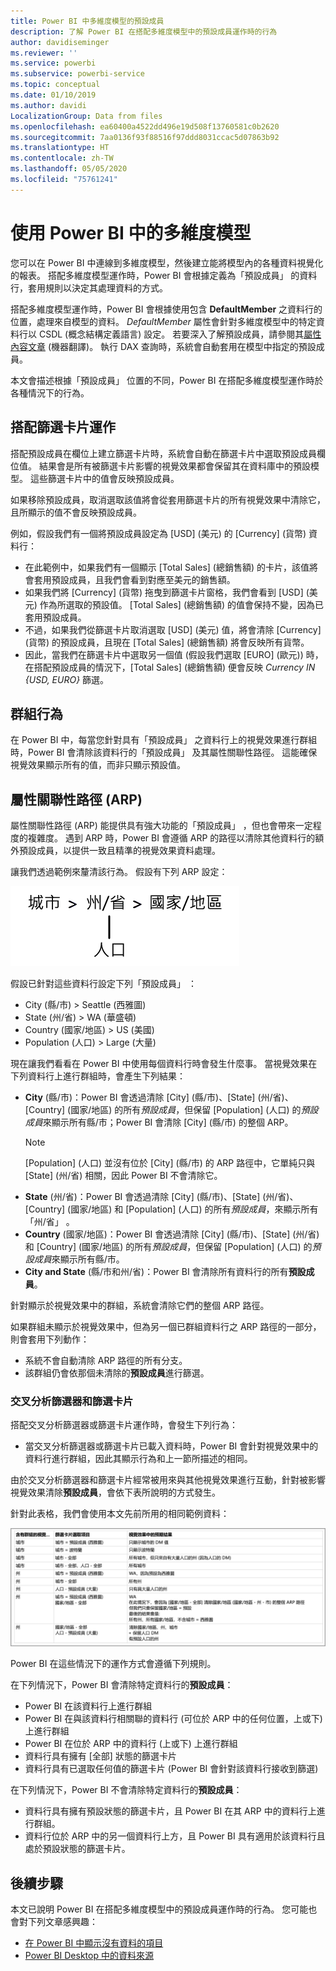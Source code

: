 ```yaml
---
title: Power BI 中多維度模型的預設成員
description: 了解 Power BI 在搭配多維度模型中的預設成員運作時的行為
author: davidiseminger
ms.reviewer: ''
ms.service: powerbi
ms.subservice: powerbi-service
ms.topic: conceptual
ms.date: 01/10/2019
ms.author: davidi
LocalizationGroup: Data from files
ms.openlocfilehash: ea60400a4522dd496e19d508f13760581c0b2620
ms.sourcegitcommit: 7aa0136f93f88516f97ddd8031ccac5d07863b92
ms.translationtype: HT
ms.contentlocale: zh-TW
ms.lasthandoff: 05/05/2020
ms.locfileid: "75761241"
---
```

# <a name="work-with-multidimensional-models-in-power-bi"></a>使用 Power BI 中的多維度模型

您可以在 Power BI 中連線到多維度模型，然後建立能將模型內的各種資料視覺化的報表。 搭配多維度模型運作時，Power BI 會根據定義為「預設成員」  的資料行，套用規則以決定其處理資料的方式。 

搭配多維度模型運作時，Power BI 會根據使用包含 **DefaultMember** 之資料行的位置，處理來自模型的資料。 *DefaultMember* 屬性會針對多維度模型中的特定資料行以 CSDL (概念結構定義語言) 設定。 若要深入了解預設成員，請參閱其[屬性內容文章](https://docs.microsoft.com/sql/analysis-services/multidimensional-models/attribute-properties-define-a-default-member?view=sql-server-2017) \(機器翻譯\)。 執行 DAX 查詢時，系統會自動套用在模型中指定的預設成員。

本文會描述根據「預設成員」  位置的不同，Power BI 在搭配多維度模型運作時於各種情況下的行為。 

## <a name="working-with-filter-cards"></a>搭配篩選卡片運作

搭配預設成員在欄位上建立篩選卡片時，系統會自動在篩選卡片中選取預設成員欄位值。 結果會是所有被篩選卡片影響的視覺效果都會保留其在資料庫中的預設模型。 這些篩選卡片中的值會反映預設成員。

如果移除預設成員，取消選取該值將會從套用篩選卡片的所有視覺效果中清除它，且所顯示的值不會反映預設成員。

例如，假設我們有一個將預設成員設定為 [USD]  \(美元\) 的 [Currency]  \(貨幣\) 資料行：

* 在此範例中，如果我們有一個顯示 [Total Sales]  \(總銷售額\) 的卡片，該值將會套用預設成員，且我們會看到對應至美元的銷售額。
* 如果我們將 [Currency]  \(貨幣\) 拖曳到篩選卡片窗格，我們會看到 [USD]  \(美元\) 作為所選取的預設值。 [Total Sales]  \(總銷售額\) 的值會保持不變，因為已套用預設成員。
* 不過，如果我們從篩選卡片取消選取 [USD]  \(美元\) 值，將會清除 [Currency]  \(貨幣\) 的預設成員，且現在 [Total Sales]  \(總銷售額\) 將會反映所有貨幣。
* 因此，當我們在篩選卡片中選取另一個值 (假設我們選取 [EURO]  \(歐元\)) 時，在搭配預設成員的情況下，[Total Sales]  \(總銷售額\) 便會反映 *Currency IN {USD, EURO}* 篩選。

## <a name="grouping-behavior"></a>群組行為

在 Power BI 中，每當您針對具有「預設成員」  之資料行上的視覺效果進行群組時，Power BI 會清除該資料行的「預設成員」  及其屬性關聯性路徑。 這能確保視覺效果顯示所有的值，而非只顯示預設值。

## <a name="attribute-relationship-paths-arps"></a>屬性關聯性路徑 (ARP)

屬性關聯性路徑 (ARP) 能提供具有強大功能的「預設成員」  ，但也會帶來一定程度的複雜度。 遇到 ARP 時，Power BI 會遵循 ARP 的路徑以清除其他資料行的額外預設成員，以提供一致且精準的視覺效果資料處理。

讓我們透過範例來釐清該行為。 假設有下列 ARP 設定：

![多維度模型中的 ARP](media/desktop-default-member-multidimensional-models/default-members_01.png)

假設已針對這些資料行設定下列「預設成員」  ：

* City (縣/市) > Seattle (西雅圖)
* State (州/省) > WA (華盛頓)
* Country (國家/地區) > US (美國)
* Population (人口) > Large (大量)

現在讓我們看看在 Power BI 中使用每個資料行時會發生什麼事。 當視覺效果在下列資料行上進行群組時，會產生下列結果：

* **City** \(縣/市\)：Power BI 會透過清除 [City]  \(縣/市\)、[State]  \(州/省\)、[Country]  \(國家/地區\) 的所有*預設成員*，但保留 [Population]  \(人口\) 的*預設成員*來顯示所有縣/市；Power BI 會清除 [City]  \(縣/市\) 的整個 ARP。
    > [!NOTE]
    > [Population]  \(人口\) 並沒有位於 [City]  \(縣/市\) 的 ARP 路徑中，它單純只與 [State]  \(州/省\) 相關，因此 Power BI 不會清除它。
* **State** \(州/省\)：Power BI 會透過清除 [City]  \(縣/市\)、[State]  \(州/省\)、[Country]  \(國家/地區\) 和 [Population]  \(人口\) 的所有*預設成員*，來顯示所有「州/省」  。
* **Country** \(國家/地區\)：Power BI 會透過清除 [City]  \(縣/市\)、[State]  \(州/省\) 和 [Country]  \(國家/地區\) 的所有*預設成員*，但保留 [Population]  \(人口\) 的*預設成員*來顯示所有縣/市。
* **City and State** \(縣/市和州/省\)：Power BI 會清除所有資料行的所有**預設成員**。

針對顯示於視覺效果中的群組，系統會清除它們的整個 ARP 路徑。 

如果群組未顯示於視覺效果中，但為另一個已群組資料行之 ARP 路徑的一部分，則會套用下列動作：

* 系統不會自動清除 ARP 路徑的所有分支。
* 該群組仍會依那個未清除的**預設成員**進行篩選。

### <a name="slicers-and-filter-cards"></a>交叉分析篩選器和篩選卡片

搭配交叉分析篩選器或篩選卡片運作時，會發生下列行為：

* 當交叉分析篩選器或篩選卡片已載入資料時，Power BI 會針對視覺效果中的資料行進行群組，因此其顯示行為和上一節所描述的相同。

由於交叉分析篩選器和篩選卡片經常被用來與其他視覺效果進行互動，針對被影響視覺效果清除**預設成員**，會依下表所說明的方式發生。 

針對此表格，我們會使用本文先前所用的相同範例資料：

![搭配交叉分析篩選器和篩選卡片的行為或 Power BI 預設成員清除](media/desktop-default-member-multidimensional-models/default-members_02.png)

Power BI 在這些情況下的運作方式會遵循下列規則。

在下列情況下，Power BI 會清除特定資料行的**預設成員**：

* Power BI 在該資料行上進行群組
* Power BI 在與該資料行相關聯的資料行 (可位於 ARP 中的任何位置，上或下) 上進行群組
* Power BI 在位於 ARP 中的資料行 (上或下) 上進行群組
* 資料行具有擁有 [全部]  狀態的篩選卡片
* 資料行具有已選取任何值的篩選卡片 (Power BI 會針對該資料行接收到篩選)

在下列情況下，Power BI 不會清除特定資料行的**預設成員**：

* 資料行具有擁有預設狀態的篩選卡片，且 Power BI 在其 ARP 中的資料行上進行群組。
* 資料行位於 ARP 中的另一個資料行上方，且 Power BI 具有適用於該資料行且處於預設狀態的篩選卡片。


## <a name="next-steps"></a>後續步驟

本文已說明 Power BI 在搭配多維度模型中的預設成員運作時的行為。 您可能也會對下列文章感興趣： 

* [在 Power BI 中顯示沒有資料的項目](desktop-show-items-no-data.md)
* [Power BI Desktop 中的資料來源](desktop-data-sources.md)
